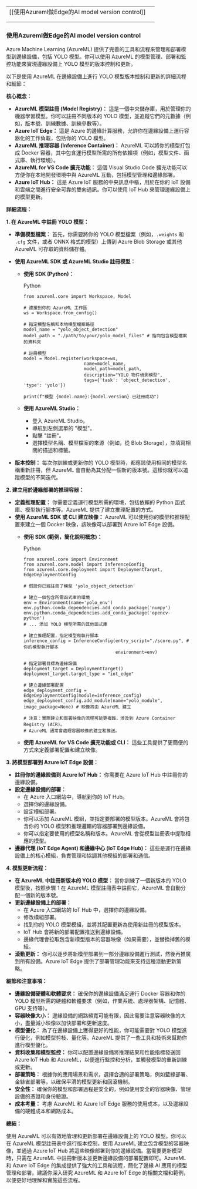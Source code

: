 

|                                             |     |
| ------------------------------------------- | --- |
| [[使用Azureml做Edge的AI model version control]] |     |
|                                             |     |
|                                             |     |

### 使用Azureml做Edge的AI model version control

Azure Machine Learning (AzureML) 提供了完善的工具和流程來管理和部署模型到邊緣設備，包括 YOLO 模型。你可以使用 AzureML 的模型管理、部署和監控功能來實現邊緣設備上 YOLO 模型的版本控制和更新。

以下是使用 AzureML 在邊緣設備上進行 YOLO 模型版本控制和更新的詳細流程和細節：

**核心概念：**

- **AzureML 模型註冊 (Model Registry)：** 這是一個中央儲存庫，用於管理你的機器學習模型。你可以註冊不同版本的 YOLO 模型，並追蹤它們的元數據（例如，版本號、訓練數據、訓練參數等）。
- **Azure IoT Edge：** 這是 Azure 的邊緣計算服務，允許你在邊緣設備上運行容器化的工作負載，包括你的 YOLO 模型。
- **AzureML 推理容器 (Inference Container)：** AzureML 可以將你的模型打包成 Docker 容器，其中包含運行模型所需的所有依賴項（例如，模型文件、函式庫、執行環境）。
- **AzureML for VS Code 擴充功能：** 這個 Visual Studio Code 擴充功能可以方便你在本地開發環境中與 AzureML 互動，包括模型管理和邊緣部署。
- **Azure IoT Hub：** 這是 Azure IoT 服務的中央訊息中樞，用於在你的 IoT 設備和雲端之間進行安全可靠的雙向通訊。你可以使用 IoT Hub 來管理邊緣設備上的模型更新。

**詳細流程：**

**1. 在 AzureML 中註冊 YOLO 模型：**

- **準備模型檔案：** 首先，你需要將你的 YOLO 模型檔案（例如，`.weights` 和 `.cfg` 文件，或者 ONNX 格式的模型）上傳到 Azure Blob Storage 或其他 AzureML 可存取的資料儲存體。
    
- **使用 AzureML SDK 或 AzureML Studio 註冊模型：**
    
    - **使用 SDK (Python)：**
        
        Python
        
        ```
        from azureml.core import Workspace, Model
        
        # 連接到你的 AzureML 工作區
        ws = Workspace.from_config()
        
        # 指定模型名稱和本地模型檔案路徑
        model_name = "yolo_object_detection"
        model_path = "./path/to/your/yolo_model_files" # 指向包含模型檔案的資料夾
        
        # 註冊模型
        model = Model.register(workspace=ws,
                               name=model_name,
                               model_path=model_path,
                               description="YOLO 物件偵測模型",
                               tags={'task': 'object_detection', 'type': 'yolo'})
        
        print(f"模型 {model.name}:{model.version} 已註冊成功")
        ```
        
    - **使用 AzureML Studio：**
        - 登入 AzureML Studio。
        - 導航到左側選單的 "模型"。
        - 點擊 "註冊"。
        - 選擇模型名稱、模型檔案的來源（例如，從 Blob Storage），並填寫相關的描述和標籤。
- **版本控制：** 每次你訓練或更新你的 YOLO 模型時，都應該使用相同的模型名稱重新註冊，但 AzureML 會自動為其分配一個新的版本號。這樣你就可以追蹤模型的不同迭代。
    

**2. 建立用於邊緣部署的推理容器：**

- **定義推理配置：** 你需要定義運行模型所需的環境，包括依賴的 Python 函式庫、模型執行腳本等。AzureML 提供了建立推理配置的方式。
- **使用 AzureML SDK 或 CLI 建立映像：** AzureML 可以使用你的模型和推理配置來建立一個 Docker 映像，該映像可以部署到 Azure IoT Edge 設備。
    - **使用 SDK (範例，簡化說明概念)：**
        
        Python
        
        ```
        from azureml.core import Environment
        from azureml.core.model import InferenceConfig
        from azureml.core.deployment import DeploymentTarget, EdgeDeploymentConfig
        
        # 假設你已經註冊了模型 'yolo_object_detection'
        
        # 建立一個包含所需函式庫的環境
        env = Environment(name='yolo_env')
        env.python.conda_dependencies.add_conda_package('numpy')
        env.python.conda_dependencies.add_conda_package('opencv-python')
        # ... 添加 YOLO 模型所需的其他函式庫
        
        # 建立推理配置，指定模型和執行腳本
        inference_config = InferenceConfig(entry_script="./score.py", # 你的模型執行腳本
                                           environment=env)
        
        # 指定部署目標為邊緣設備
        deployment_target = DeploymentTarget()
        deployment_target.target_type = "iot_edge"
        
        # 建立邊緣部署配置
        edge_deployment_config = EdgeDeploymentConfig(module=inference_config)
        edge_deployment_config.add_module(name="yolo_module", image_package=None) # 映像將由 AzureML 建立
        
        # 注意：實際建立和部署映像的流程可能更複雜，涉及到 Azure Container Registry (ACR)。
        # AzureML 通常會處理容器映像的建立和推送。
        ```
        
    - **使用 AzureML for VS Code 擴充功能或 CLI：** 這些工具提供了更簡便的方式來定義部署配置和建立映像。

**3. 將模型部署到 Azure IoT Edge 設備：**

- **註冊你的邊緣設備到 Azure IoT Hub：** 你需要在 Azure IoT Hub 中註冊你的邊緣設備。
- **設定邊緣設備的部署：**
    - 在 Azure 入口網站中，導航到你的 IoT Hub。
    - 選擇你的邊緣設備。
    - 設定模組部署。
    - 你可以添加 AzureML 模組，並指定要部署的模型版本。AzureML 會將包含你的 YOLO 模型和推理邏輯的容器部署到邊緣設備。
    - 你可以指定要使用的模型名稱和版本。AzureML 會從模型註冊表中提取相應的模型。
- **邊緣代理 (IoT Edge Agent) 和邊緣中心 (IoT Edge Hub)：** 這些是運行在邊緣設備上的核心模組，負責管理和協調其他模組的部署和通信。

**4. 模型更新流程：**

- **在 AzureML 中註冊新版本的 YOLO 模型：** 當你訓練了一個新版本的 YOLO 模型後，按照步驟 1 在 AzureML 模型註冊表中註冊它，AzureML 會自動分配一個新的版本號。
- **更新邊緣設備上的部署：**
    - 在 Azure 入口網站的 IoT Hub 中，選擇你的邊緣設備。
    - 修改模組部署。
    - 找到你的 YOLO 模型模組，並將其配置更新為使用新註冊的模型版本。
    - IoT Hub 會將新的部署配置推送到邊緣設備。
    - 邊緣代理會拉取包含新模型版本的容器映像（如果需要），並替換掉舊的模組。
- **滾動更新：** 你可以逐步將新模型部署到一部分邊緣設備進行測試，然後再推廣到所有設備。Azure IoT Edge 提供了部署管理功能來支持這種滾動更新策略。

**細節和注意事項：**

- **邊緣設備硬體和軟體要求：** 確保你的邊緣設備滿足運行 Docker 容器和你的 YOLO 模型所需的硬體和軟體要求（例如，作業系統、處理器架構、記憶體、GPU 支持等）。
- **容器映像大小：** 邊緣設備的網路頻寬可能有限，因此需要注意容器映像的大小，盡量減小映像以加快部署和更新速度。
- **模型優化：** 為了在邊緣設備上獲得更好的性能，你可能需要對 YOLO 模型進行優化，例如模型剪枝、量化等。AzureML 提供了一些工具和技術來幫助你進行模型優化。
- **資料收集和模型監控：** 你可以配置邊緣設備將推理結果和性能指標發送回 Azure IoT Hub 和 AzureML，以便進行監控和分析，並觸發模型的重新訓練或更新。
- **部署策略：** 根據你的應用場景和需求，選擇合適的部署策略，例如藍綠部署、金絲雀部署等，以確保平滑的模型更新和回滾機制。
- **安全性：** 確保你的模型和部署過程是安全的，例如使用安全的容器映像、管理設備的憑證和身份驗證。
- **成本考量：** 考慮 AzureML 和 Azure IoT Edge 服務的使用成本，以及邊緣設備的硬體成本和網路成本。

**總結：**

使用 AzureML 可以有效地管理和更新部署在邊緣設備上的 YOLO 模型。你可以在 AzureML 模型註冊表中進行版本控制，使用 AzureML 建立包含模型的容器映像，並通過 Azure IoT Hub 將這些映像部署到你的邊緣設備。當需要更新模型時，只需在 AzureML 中註冊新版本並更新邊緣設備的部署配置即可。AzureML 和 Azure IoT Edge 的集成提供了強大的工具和流程，簡化了邊緣 AI 應用的模型管理和部署。建議你深入研究 AzureML 和 Azure IoT Edge 的相關文檔和範例，以便更好地理解和實施這些流程。